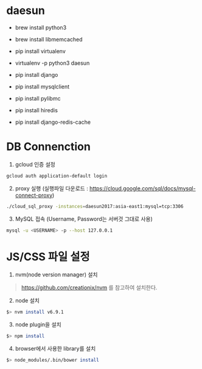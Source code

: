 # daesun

- brew install python3
- brew install libmemcached

- pip install virtualenv
- virtualenv -p python3 daesun

- pip install django 
- pip install mysqlclient
- pip install pylibmc
- pip install hiredis
- pip install django-redis-cache

# DB Connenction
1. gcloud 인증 설정
```bash
gcloud auth application-default login
```
2. proxy 실행 (실행파일 다운로드 : https://cloud.google.com/sql/docs/mysql-connect-proxy)
```bash
./cloud_sql_proxy -instances=daesun2017:asia-east1:mysql=tcp:3306
```
3. MySQL 접속 (Username, Password는 서버것 그대로 사용)
```bash
mysql -u <USERNAME> -p --host 127.0.0.1
```

# JS/CSS 파일 설정

1. nvm(node version manager) 설치
> https://github.com/creationix/nvm 를 참고하여 설치한다.

2. node 설치
```bash
$> nvm install v6.9.1
```

3. node plugin을 설치
```bash
$> npm install
```

4. browser에서 사용한 library를 설치
```bash
$> node_modules/.bin/bower install
```


